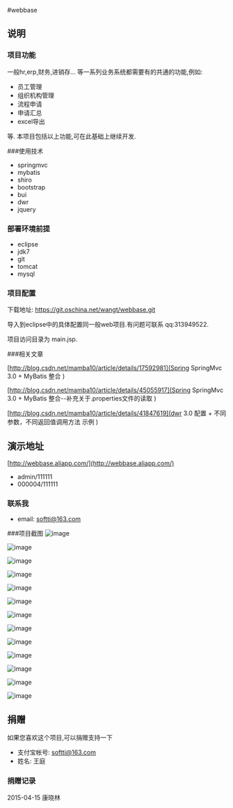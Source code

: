 #webbase



## 说明 

### 项目功能

一般hr,erp,财务,进销存... 等一系列业务系统都需要有的共通的功能,例如:
* 员工管理
* 组织机构管理
* 流程申请
* 申请汇总
* excel导出

等. 
本项目包括以上功能,可在此基础上继续开发.

###使用技术
* springmvc
* mybatis
* shiro
* bootstrap
* bui
* dwr
* jquery

### 部署环境前提
* eclipse
* jdk7
* git
* tomcat
* mysql

### 项目配置

下载地址: https://git.oschina.net/wangt/webbase.git

导入到eclipse中的具体配置同一般web项目.有问题可联系 qq:313949522.

项目访问目录为 main.jsp.

###相关文章

[http://blog.csdn.net/mamba10/article/details/17592981](Spring SpringMvc 3.0 + MyBatis 整合 )


[http://blog.csdn.net/mamba10/article/details/45055917](Spring SpringMvc 3.0 + MyBatis 整合--补充关于.properties文件的读取 )

[http://blog.csdn.net/mamba10/article/details/41847619](dwr 3.0 配置 + 不同参数，不同返回值调用方法 示例 )



## 演示地址
[http://webbase.aliapp.com/](http://webbase.aliapp.com/)

* admin/111111
* 000004/111111

### 联系我
* email: softti@163.com

###项目截图
![image](http://webbase.oss-cn-qingdao.aliyuncs.com/01.png)

![image](http://webbase.oss-cn-qingdao.aliyuncs.com/02.png)

![image](http://webbase.oss-cn-qingdao.aliyuncs.com/03.png)

![image](http://webbase.oss-cn-qingdao.aliyuncs.com/1.png)

![image](http://webbase.oss-cn-qingdao.aliyuncs.com/2.png)

![image](http://webbase.oss-cn-qingdao.aliyuncs.com/3.png)

![image](http://webbase.oss-cn-qingdao.aliyuncs.com/4.png)

![image](http://webbase.oss-cn-qingdao.aliyuncs.com/5.png)

![image](http://webbase.oss-cn-qingdao.aliyuncs.com/6.png)

![image](http://webbase.oss-cn-qingdao.aliyuncs.com/7.png)

![image](http://webbase.oss-cn-qingdao.aliyuncs.com/8.png)

![image](http://webbase.oss-cn-qingdao.aliyuncs.com/9.png)

![image](http://webbase.oss-cn-qingdao.aliyuncs.com/10.png)




## 捐赠
如果您喜欢这个项目,可以捐赠支持一下
* 支付宝帐号: softti@163.com 
* 姓名: 王庭

### 捐赠记录
2015-04-15 康晓林
